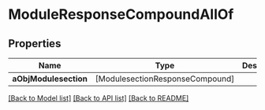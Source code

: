 # ModuleResponseCompoundAllOf

## Properties
Name | Type | Description | Notes
------------ | ------------- | ------------- | -------------
**aObjModulesection** | [ModulesectionResponseCompound] |  | [optional] 

[[Back to Model list]](../README.md#documentation-for-models) [[Back to API list]](../README.md#documentation-for-api-endpoints) [[Back to README]](../README.md)


